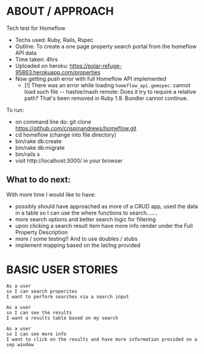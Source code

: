 # ABOUT / APPROACH

Tech test for Homeflow
- Techs used: Ruby, Rails, Rspec
- Outline: To create a one page property search portal from the homeflow API data
- Time taken: 4hrs
- Uploaded on heroku: https://polar-refuge-95863.herokuapp.com/properties
- Now getting push error with full Homeflow API implemented
  - [!] There was an error while loading `homeflow_api.gemspec`: cannot load such file -- hashie/mash
    remote:  Does it try to require a relative path? That's been removed in Ruby 1.9. Bundler cannot continue.

To run:
- on command line do: git clone https://github.com/crispinandrews/homeflow.git
- cd homeflow (change into file directory)
- bin/rake db:create
- bin/rake db:migrate
- bin/rails s
- visit http://localhost:3000/ in your browser


## What to do next:
With more time I would like to have:
- possibly should have approached as more of a CRUD app, used the data in a table so I can use the where functions to search.......
- more search options and better search logic for filtering
- upon clicking a search result item have more info render under the Full Property Description
- more / some testing!! And to use doubles / stubs
- implement mapping based on the lat/lng provided


# BASIC USER STORIES

```
As a user
so I can search properites
I want to perform searches via a search input
```

```
As a user
so I can see the results
I want a results table based on my search
```
```
As a user
so I can see more info
I want to click on the results and have more information provided on a sep window
```
